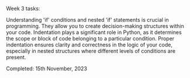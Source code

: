 Week 3 tasks: 

Understanding 'if' conditions and nested 'if' statements is crucial in programming. They allow you to create decision-making structures within your code. 
Indentation plays a significant role in Python, as it determines the scope or block of code belonging to a particular condition. Proper indentation ensures 
clarity and correctness in the logic of your code, especially in nested structures where different levels of conditions are present. 

Completed: 15th November, 2023

